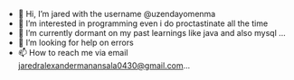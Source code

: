 - 👋 Hi, I’m jared with the username @uzendayomenma
- 👀 I’m interested in programming even i do proctastinate all the time 
- 🌱 I’m currently dormant on my past learnings like java and also mysql  ...
- 💞️ I’m looking for help on errors 
- 📫 How to reach me via email jaredralexandermanansala0430@gmail.com...

<!---
uzendayomenma/uzendayomenma is a ✨ special ✨ repository because its `README.md` (this file) appears on your GitHub profile.
You can click the Preview link to take a look at your changes.
--->
